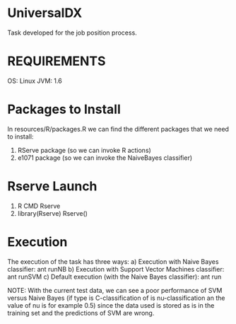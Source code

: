 UniversalDX
===========

Task developed for the job position process.

REQUIREMENTS
============

OS: Linux
JVM: 1.6

Packages to Install
===================

In resources/R/packages.R we can find the different packages that we need to install:

1) RServe package (so we can invoke R actions)
2) e1071 package (so we can invoke the NaiveBayes classifier)

Rserve Launch
=============

1) R CMD Rserve
2) library(Rserve) 
   Rserve()

Execution
=========

The execution of the task has three ways:
a) Execution with Naive Bayes classifier: ant runNB
b) Execution with Support Vector Machines classifier: ant runSVM
c) Default execution (with the Naive Bayes classifier): ant run


NOTE: With the current test data, we can see a poor performance of SVM versus Naive Bayes (if type is C-classification of is nu-classification an the value of nu is for example 0.5) since the data used is stored as is in the training set and the predictions of SVM are wrong.
